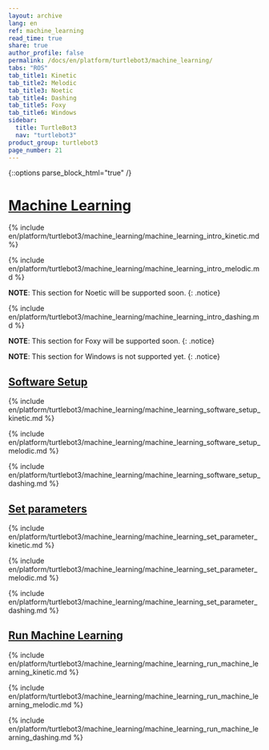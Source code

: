 ```yaml
---
layout: archive
lang: en
ref: machine_learning
read_time: true
share: true
author_profile: false
permalink: /docs/en/platform/turtlebot3/machine_learning/
tabs: "ROS"
tab_title1: Kinetic
tab_title2: Melodic
tab_title3: Noetic
tab_title4: Dashing
tab_title5: Foxy
tab_title6: Windows
sidebar:
  title: TurtleBot3
  nav: "turtlebot3"
product_group: turtlebot3
page_number: 21
---
```


<div style="counter-reset: h1 8"></div>

{::options parse_block_html="true" /}

# [Machine Learning](#machine-learning)

<section data-id="{{ page.tab_title1 }}" class="tab_contents">

{% include en/platform/turtlebot3/machine_learning/machine_learning_intro_kinetic.md %}

</section>


<section data-id="{{ page.tab_title2 }}" class="tab_contents">

{% include en/platform/turtlebot3/machine_learning/machine_learning_intro_melodic.md %}

</section> 

<section data-id="{{ page.tab_title3 }}" class="tab_contents">

**NOTE**: This section for Noetic will be supported soon. 
{: .notice}

</section> 

<section data-id="{{ page.tab_title4 }}" class="tab_contents">

{% include en/platform/turtlebot3/machine_learning/machine_learning_intro_dashing.md %}

</section>

<section data-id="{{ page.tab_title5 }}" class="tab_contents">

**NOTE**: This section for Foxy will be supported soon. 
{: .notice}

</section> 

<section data-id="{{ page.tab_title6 }}" class="tab_contents">

**NOTE**: This section for Windows is not supported yet. 
{: .notice}

</section>


## [Software Setup](#software-setup)

<section data-id="{{ page.tab_title1 }}" class="tab_contents">

{% include en/platform/turtlebot3/machine_learning/machine_learning_software_setup_kinetic.md %}

</section>

<section data-id="{{ page.tab_title2 }}" class="tab_contents">

{% include en/platform/turtlebot3/machine_learning/machine_learning_software_setup_melodic.md %}

</section> 


<section data-id="{{ page.tab_title4 }}" class="tab_contents">

{% include en/platform/turtlebot3/machine_learning/machine_learning_software_setup_dashing.md %}

</section>

<!-- <section data-id="{{ page.tab_title4 }}" class="tab_contents">

**NOTE**: This feature is available for Kinetic, Dashing only. 
{: .notice}

</section> -->

<!-- <section data-id="{{ page.tab_title5 }}" class="tab_contents">

**NOTE**: This feature is available for Kinetic, Dashing only. 
{: .notice}

</section> -->


## [Set parameters](#set-parameters)

<section data-id="{{ page.tab_title1 }}" class="tab_contents">

{% include en/platform/turtlebot3/machine_learning/machine_learning_set_parameter_kinetic.md %}

</section>


<section data-id="{{ page.tab_title2 }}" class="tab_contents">

{% include en/platform/turtlebot3/machine_learning/machine_learning_set_parameter_melodic.md %}

</section> 


<section data-id="{{ page.tab_title4 }}" class="tab_contents">

{% include en/platform/turtlebot3/machine_learning/machine_learning_set_parameter_dashing.md %}

</section>

<!-- <section data-id="{{ page.tab_title4 }}" class="tab_contents">

**NOTE**: This feature is available for Kinetic, Dashing only. 
{: .notice}

</section> -->

<!-- <section data-id="{{ page.tab_title5 }}" class="tab_contents">

**NOTE**: This feature is available for Kinetic, Dashing only. 
{: .notice}

</section> -->

## [Run Machine Learning](#run-machine-learning)

<section data-id="{{ page.tab_title1 }}" class="tab_contents">


{% include en/platform/turtlebot3/machine_learning/machine_learning_run_machine_learning_kinetic.md %}

</section>


<section data-id="{{ page.tab_title2 }}" class="tab_contents">

{% include en/platform/turtlebot3/machine_learning/machine_learning_run_machine_learning_melodic.md %}

</section> 


<section data-id="{{ page.tab_title4 }}" class="tab_contents">

{% include en/platform/turtlebot3/machine_learning/machine_learning_run_machine_learning_dashing.md %}

</section>


<!-- <section data-id="{{ page.tab_title4 }}" class="tab_contents">

**NOTE**: This feature is available for Kinetic, Dashing only. 
{: .notice}

</section> -->

<!-- <section data-id="{{ page.tab_title5 }}" class="tab_contents">

**NOTE**: This feature is available for Kinetic, Dashing only. 
{: .notice}

</section> -->
